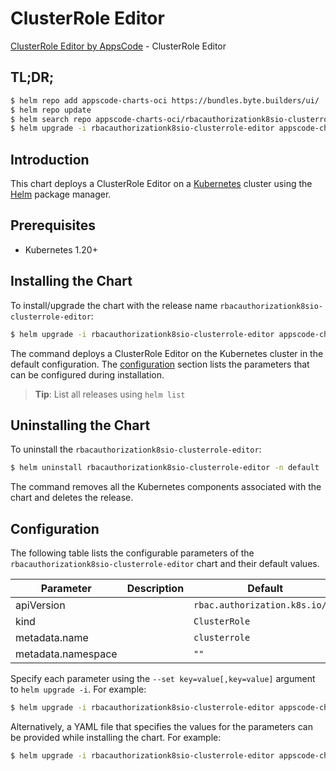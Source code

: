 # ClusterRole Editor

[ClusterRole Editor by AppsCode](https://byte.builders) - ClusterRole Editor

## TL;DR;

```bash
$ helm repo add appscode-charts-oci https://bundles.byte.builders/ui/
$ helm repo update
$ helm search repo appscode-charts-oci/rbacauthorizationk8sio-clusterrole-editor --version=v0.4.21
$ helm upgrade -i rbacauthorizationk8sio-clusterrole-editor appscode-charts-oci/rbacauthorizationk8sio-clusterrole-editor -n default --create-namespace --version=v0.4.21
```

## Introduction

This chart deploys a ClusterRole Editor on a [Kubernetes](http://kubernetes.io) cluster using the [Helm](https://helm.sh) package manager.

## Prerequisites

- Kubernetes 1.20+

## Installing the Chart

To install/upgrade the chart with the release name `rbacauthorizationk8sio-clusterrole-editor`:

```bash
$ helm upgrade -i rbacauthorizationk8sio-clusterrole-editor appscode-charts-oci/rbacauthorizationk8sio-clusterrole-editor -n default --create-namespace --version=v0.4.21
```

The command deploys a ClusterRole Editor on the Kubernetes cluster in the default configuration. The [configuration](#configuration) section lists the parameters that can be configured during installation.

> **Tip**: List all releases using `helm list`

## Uninstalling the Chart

To uninstall the `rbacauthorizationk8sio-clusterrole-editor`:

```bash
$ helm uninstall rbacauthorizationk8sio-clusterrole-editor -n default
```

The command removes all the Kubernetes components associated with the chart and deletes the release.

## Configuration

The following table lists the configurable parameters of the `rbacauthorizationk8sio-clusterrole-editor` chart and their default values.

|     Parameter      | Description |                  Default                  |
|--------------------|-------------|-------------------------------------------|
| apiVersion         |             | <code>rbac.authorization.k8s.io/v1</code> |
| kind               |             | <code>ClusterRole</code>                  |
| metadata.name      |             | <code>clusterrole</code>                  |
| metadata.namespace |             | <code>""</code>                           |


Specify each parameter using the `--set key=value[,key=value]` argument to `helm upgrade -i`. For example:

```bash
$ helm upgrade -i rbacauthorizationk8sio-clusterrole-editor appscode-charts-oci/rbacauthorizationk8sio-clusterrole-editor -n default --create-namespace --version=v0.4.21 --set apiVersion=rbac.authorization.k8s.io/v1
```

Alternatively, a YAML file that specifies the values for the parameters can be provided while
installing the chart. For example:

```bash
$ helm upgrade -i rbacauthorizationk8sio-clusterrole-editor appscode-charts-oci/rbacauthorizationk8sio-clusterrole-editor -n default --create-namespace --version=v0.4.21 --values values.yaml
```
